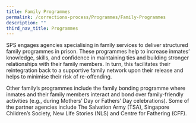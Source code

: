 ```yaml
---
title: Family Programmes
permalink: /corrections-process/Programmes/Family-Programmes
description: ""
third_nav_title: Programmes
---
```

SPS engages agencies specialising in family services to deliver structured family programmes in prison. These programmes help to increase inmates’ knowledge, skills, and confidence in maintaining ties and building stronger relationships with their family members. In turn, this facilitates their reintegration back to a supportive family network upon their release and helps to minimise their risk of re-offending.
 
Other family’s programmes include the family bonding programme where inmates and their family members interact and bond over family-friendly activities (e.g., during Mothers’ Day or Fathers’ Day celebrations). Some of the partner agencies include The Salvation Army (TSA), Singapore Children’s Society, New Life Stories (NLS) and Centre for Fathering (CFF).
